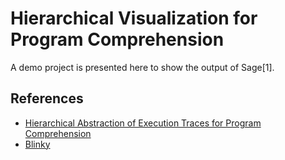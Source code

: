 # Hierarchical Visualization for Program Comprehension

A demo project is presented here to show the output of Sage[1].

## References

+ [Hierarchical Abstraction of Execution Traces for Program Comprehension]()
+ [Blinky](github.com/spideruci/blinky)
